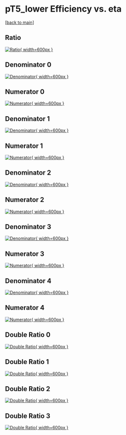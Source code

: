 # pT5_lower Efficiency vs. eta

[[back to main](./)]



## Ratio

[![Ratio](../mtv/var/pT5_lower_xtr_0_-1_eff_eta.png){ width=600px }](../mtv/var/pT5_lower_xtr_0_-1_eff_eta.pdf)

## Denominator 0

[![Denominator](../mtv/den/pT5_lower_xtr_0_-1_eff_eta_den0.png){ width=600px }](../mtv/den/pT5_lower_xtr_0_-1_eff_eta_den0.pdf)

## Numerator 0

[![Numerator](../mtv/num/pT5_lower_xtr_0_-1_eff_eta_num0.png){ width=600px }](../mtv/num/pT5_lower_xtr_0_-1_eff_eta_num0.pdf)

## Denominator 1

[![Denominator](../mtv/den/pT5_lower_xtr_0_-1_eff_eta_den1.png){ width=600px }](../mtv/den/pT5_lower_xtr_0_-1_eff_eta_den1.pdf)

## Numerator 1

[![Numerator](../mtv/num/pT5_lower_xtr_0_-1_eff_eta_num1.png){ width=600px }](../mtv/num/pT5_lower_xtr_0_-1_eff_eta_num1.pdf)

## Denominator 2

[![Denominator](../mtv/den/pT5_lower_xtr_0_-1_eff_eta_den2.png){ width=600px }](../mtv/den/pT5_lower_xtr_0_-1_eff_eta_den2.pdf)

## Numerator 2

[![Numerator](../mtv/num/pT5_lower_xtr_0_-1_eff_eta_num2.png){ width=600px }](../mtv/num/pT5_lower_xtr_0_-1_eff_eta_num2.pdf)

## Denominator 3

[![Denominator](../mtv/den/pT5_lower_xtr_0_-1_eff_eta_den3.png){ width=600px }](../mtv/den/pT5_lower_xtr_0_-1_eff_eta_den3.pdf)

## Numerator 3

[![Numerator](../mtv/num/pT5_lower_xtr_0_-1_eff_eta_num3.png){ width=600px }](../mtv/num/pT5_lower_xtr_0_-1_eff_eta_num3.pdf)

## Denominator 4

[![Denominator](../mtv/den/pT5_lower_xtr_0_-1_eff_eta_den4.png){ width=600px }](../mtv/den/pT5_lower_xtr_0_-1_eff_eta_den4.pdf)

## Numerator 4

[![Numerator](../mtv/num/pT5_lower_xtr_0_-1_eff_eta_num4.png){ width=600px }](../mtv/num/pT5_lower_xtr_0_-1_eff_eta_num4.pdf)

## Double Ratio 0

[![Double Ratio](../mtv/ratio/pT5_lower_xtr_0_-1_eff_eta_ratio0.png){ width=600px }](../mtv/ratio/pT5_lower_xtr_0_-1_eff_eta_ratio0.pdf)

## Double Ratio 1

[![Double Ratio](../mtv/ratio/pT5_lower_xtr_0_-1_eff_eta_ratio1.png){ width=600px }](../mtv/ratio/pT5_lower_xtr_0_-1_eff_eta_ratio1.pdf)

## Double Ratio 2

[![Double Ratio](../mtv/ratio/pT5_lower_xtr_0_-1_eff_eta_ratio2.png){ width=600px }](../mtv/ratio/pT5_lower_xtr_0_-1_eff_eta_ratio2.pdf)

## Double Ratio 3

[![Double Ratio](../mtv/ratio/pT5_lower_xtr_0_-1_eff_eta_ratio3.png){ width=600px }](../mtv/ratio/pT5_lower_xtr_0_-1_eff_eta_ratio3.pdf)

